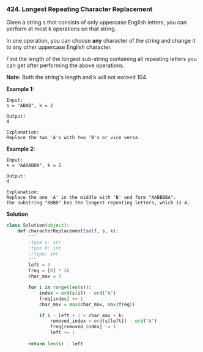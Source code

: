 ### 424. Longest Repeating Character Replacement

Given a string s that consists of only uppercase English letters, you can perform at most k operations on that string.

In one operation, you can choose **any** character of the string and change it to any other uppercase English character.

Find the length of the longest sub-string containing all repeating letters you can get after performing the above operations.

**Note:**
Both the string's length and k will not exceed 104.

**Example 1:**
```
Input:
s = "ABAB", k = 2

Output:
4

Explanation:
Replace the two 'A's with two 'B's or vice versa.
```

**Example 2:**
```
Input:
s = "AABABBA", k = 1

Output:
4

Explanation:
Replace the one 'A' in the middle with 'B' and form "AABBBBA".
The substring "BBBB" has the longest repeating letters, which is 4.
```

**Solution**
```Python
class Solution(object):
    def characterReplacement(self, s, k):
        """
        :type s: str
        :type k: int
        :rtype: int
        """
        left = 0
        freq = [0] * 26
        char_max = 0

        for i in range(len(s)):
            index = ord(s[i]) - ord("A")
            freq[index] += 1
            char_max = max(char_max, max(freq))

            if i - left + 1 > char_max + k:
                removed_index = ord(s[left]) - ord("A")
                freq[removed_index] -= 1
                left += 1
        
        return len(s) - left
```